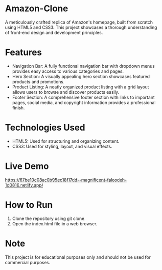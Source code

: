 # Amazon-Clone

A meticulously crafted replica of Amazon's homepage, built from scratch using HTML5 and CSS3. This project showcases a thorough understanding of front-end design and development principles.

# Features
- Navigation Bar: A fully functional navigation bar with dropdown menus provides easy access to various categories and pages.
- Hero Section: A visually appealing hero section showcases featured products and promotions.
- Product Listing: A neatly organized product listing with a grid layout allows users to browse and discover products easily.
- Footer Section: A comprehensive footer section with links to important pages, social media, and copyright information provides a professional finish.

# Technologies Used
- HTML5: Used for structuring and organizing content.
- CSS3: Used for styling, layout, and visual effects.

# Live Demo
https://67be10c08ac0b95ec18f17dd--magnificent-faloodeh-1d0816.netlify.app/

# How to Run
1. Clone the repository using git clone.
2. Open the index.html file in a web browser.

# Note
This project is for educational purposes only and should not be used for commercial purposes.
